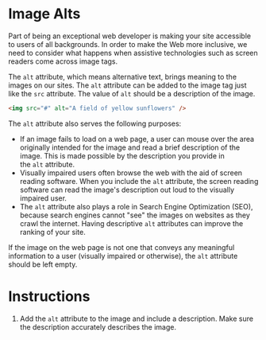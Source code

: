 Image Alts
==========

Part of being an exceptional web developer is making your site accessible to users of all backgrounds. In order to make the Web more inclusive, we need to consider what happens when assistive technologies such as screen readers come across image tags.

The `alt` attribute, which means alternative text, brings meaning to the images on our sites. The `alt` attribute can be added to the image tag just like the `src` attribute. The value of `alt` should be a description of the image.
````html
<img src="#" alt="A field of yellow sunflowers" />
````

The `alt` attribute also serves the following purposes:

-   If an image fails to load on a web page, a user can mouse over the area originally intended for the image and read a brief description of the image. This is made possible by the description you provide in the `alt` attribute.
-   Visually impaired users often browse the web with the aid of screen reading software. When you include the `alt` attribute, the screen reading software can read the image's description out loud to the visually impaired user.
-   The `alt` attribute also plays a role in Search Engine Optimization (SEO), because search engines cannot "see" the images on websites as they crawl the internet. Having descriptive `alt` attributes can improve the ranking of your site.

If the image on the web page is not one that conveys any meaningful information to a user (visually impaired or otherwise), the `alt` attribute should be left empty.

# Instructions

1. Add the `alt` attribute to the image and include a description. Make sure the description accurately describes the image.